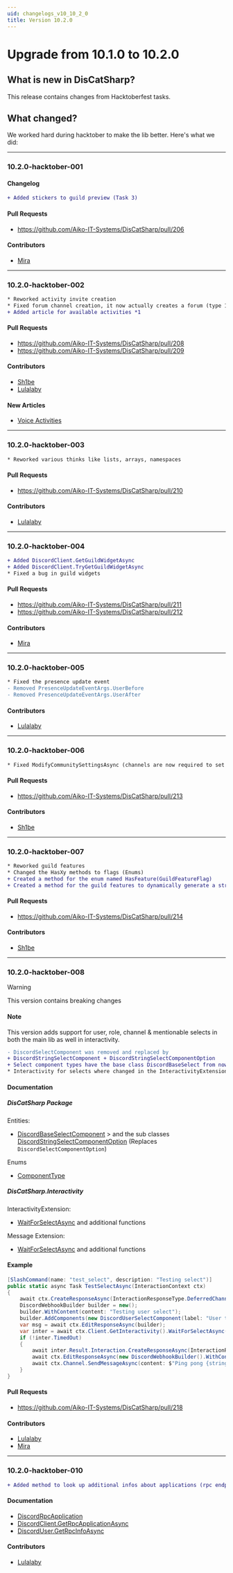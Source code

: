 ```yaml
---
uid: changelogs_v10_10_2_0
title: Version 10.2.0
---
```


# Upgrade from **10.1.0** to **10.2.0**

## What is new in DisCatSharp?
This release contains changes from Hacktoberfest tasks.

## What changed?
We worked hard during hacktober to make the lib better. Here's what we did:

____

### 10.2.0-hacktober-001

#### Changelog
```diff
+ Added stickers to guild preview (Task 3)
```

#### Pull Requests
- https://github.com/Aiko-IT-Systems/DisCatSharp/pull/206

#### Contributors
- [Mira](https://github.com/TheXorog)

____

### 10.2.0-hacktober-002

```diff
* Reworked activity invite creation
* Fixed forum channel creation, it now actually creates a forum (type 15) channel
+ Added article for available activities *1
```

#### Pull Requests
- https://github.com/Aiko-IT-Systems/DisCatSharp/pull/208
- https://github.com/Aiko-IT-Systems/DisCatSharp/pull/209

#### Contributors
- [Sh1be](https://github.com/xMaxximum)
- [Lulalaby](https://github.com/Lulalaby)

#### New Articles
- [Voice Activities](xref:misc_voice_activities)

____

### 10.2.0-hacktober-003

```diff
* Reworked various thinks like lists, arrays, namespaces
```

#### Pull Requests
- https://github.com/Aiko-IT-Systems/DisCatSharp/pull/210

#### Contributors
- [Lulalaby](https://github.com/Lulalaby)

____

### 10.2.0-hacktober-004

```diff
+ Added DiscordClient.GetGuildWidgetAsync
+ Added DiscordClient.TryGetGuildWidgetAsync
* Fixed a bug in guild widgets
```

#### Pull Requests
- https://github.com/Aiko-IT-Systems/DisCatSharp/pull/211
- https://github.com/Aiko-IT-Systems/DisCatSharp/pull/212

#### Contributors
- [Mira](https://github.com/TheXorog)

____

### 10.2.0-hacktober-005

```diff
* Fixed the presence update event
- Removed PresenceUpdateEventArgs.UserBefore
- Removed PresenceUpdateEventArgs.UserAfter
```

#### Contributors
- [Lulalaby](https://github.com/Lulalaby)

____

### 10.2.0-hacktober-006

```diff
* Fixed ModifyCommunitySettingsAsync (channels are now required to set when modifying the community state)
```

#### Pull Requests
- https://github.com/Aiko-IT-Systems/DisCatSharp/pull/213

#### Contributors
- [Sh1be](https://github.com/xMaxximum)

____

### 10.2.0-hacktober-007

```diff
* Reworked guild features
* Changed the HasXy methods to flags (Enums)
+ Created a method for the enum named HasFeature(GuildFeatureFlag)
+ Created a method for the guild features to dynamically generate a string list of features
```

#### Pull Requests
- https://github.com/Aiko-IT-Systems/DisCatSharp/pull/214

#### Contributors
- [Sh1be](https://github.com/xMaxximum)

____

### 10.2.0-hacktober-008

> [!WARNING]
 > This version contains breaking changes

#### Note
This version adds support for user, role, channel & mentionable selects in both the main lib as well in interactivity.

```diff
- DiscordSelectComponent was removed and replaced by
+ DiscordStringSelectComponent + DiscordStringSelectComponentOption
+ Select component types have the base class DiscordBaseSelect from now on
* Interactivity for selects where changed in the InteractivityExtension, as well in the MessageExtension to have an additional required parameter before the timeout override called selectType. You need to specify for which select type you're waiting for
```

#### Documentation

##### DisCatSharp Package

Entities:
- [DiscordBaseSelectComponent](xref:DisCatSharp.Entities.DiscordBaseSelectComponent) > and the sub classes
[DiscordStringSelectComponentOption](xref:DisCatSharp.Entities.DiscordStringSelectComponentOption) (Replaces `DiscordSelectComponentOption`)

Enums
- [ComponentType](xref:DisCatSharp.Enums.ComponentType)

##### DisCatSharp.Interactivity

InteractivityExtension:
- [WaitForSelectAsync](xref:DisCatSharp.Interactivity.InteractivityExtension#DisCatSharp_Interactivity_InteractivityExtension_WaitForSelectAsync_DisCatSharp_Entities_DiscordMessage_DisCatSharp_Entities_DiscordUser_System_String_DisCatSharp_Enums_ComponentType_CancellationToken_) and additional functions

Message Extension:
- [WaitForSelectAsync](xref:DisCatSharp.Interactivity.Extensions.MessageExtensions#DisCatSharp_Interactivity_Extensions_MessageExtensions_WaitForSelectAsync_DisCatSharp_Entities_DiscordMessage_DisCatSharp_Entities_DiscordUser_System_String_DisCatSharp_Enums_ComponentType_CancellationToken_) and additional functions

#### Example
```cs
[SlashCommand(name: "test_select", description: "Testing select")]
public static async Task TestSelectAsync(InteractionContext ctx)
{
	await ctx.CreateResponseAsync(InteractionResponseType.DeferredChannelMessageWithSource, new DiscordInteractionResponseBuilder().AsEphemeral());
	DiscordWebhookBuilder builder = new();
	builder.WithContent(content: "Testing user select");
	builder.AddComponents(new DiscordUserSelectComponent(label: "User to select", custom_id: "select_test_001", min_options: 1, max_options: 2, disabled: false));
	var msg = await ctx.EditResponseAsync(builder);
	var inter = await ctx.Client.GetInteractivity().WaitForSelectAsync(message: msg, id: "select_test_001", selectType: ComponentType.UserSelect, timespan: TimeSpan.FromSeconds(30));
	if (!inter.TimedOut)
	{
		await inter.Result.Interaction.CreateResponseAsync(InteractionResponseType.DeferredMessageUpdate);
		await ctx.EditResponseAsync(new DiscordWebhookBuilder().WithContent(content: $"Selected {string.Join(" & ", inter.Result.Values)}"));
		await ctx.Channel.SendMessageAsync(content: $"Ping pong {string.Join(" & ", inter.Result.Interaction.Data.Resolved.Users.Values.Select(x => x.Mention))}");
	}
}
```

#### Pull Requests
- https://github.com/Aiko-IT-Systems/DisCatSharp/pull/218

#### Contributors
- [Lulalaby](https://github.com/Lulalaby)
- [Mira](https://github.com/TheXorog)

____

### 10.2.0-hacktober-010

```diff
+ Added method to look up additional infos about applications (rpc endpoint)
```

#### Documentation
- [DiscordRpcApplication](xref:DisCatSharp.Entities.DiscordRpcApplication)
- [DiscordClient.GetRpcApplicationAsync](xref:DisCatSharp.DiscordClient#DisCatSharp_DiscordClient_GetRpcApplicationAsync_System_UInt64_)
- [DiscordUser.GetRpcInfoAsync](xref:DisCatSharp.Entities.DiscordUser#DisCatSharp_Entities_DiscordUser_GetRpcInfoAsync)

#### Contributors
- [Lulalaby](https://github.com/Lulalaby)
